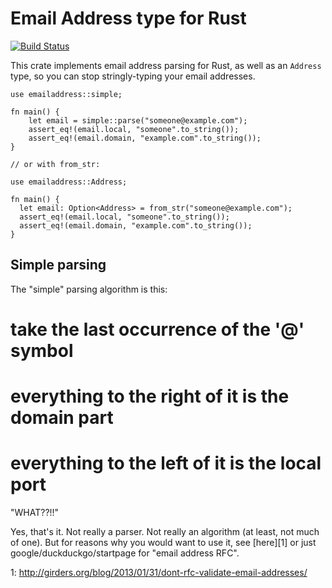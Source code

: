 # Email Address type for Rust

[![Build Status](https://travis-ci.org/pwoolcoc/emailaddress.svg?branch=master)](https://travis-ci.org/pwoolcoc/emailaddress)

This crate implements email address parsing for Rust, as well as an `Address` type, 
so you can stop stringly-typing your email addresses.

```
use emailaddress::simple;

fn main() {
    let email = simple::parse("someone@example.com");
    assert_eq!(email.local, "someone".to_string()); 
    assert_eq!(email.domain, "example.com".to_string());
}

// or with from_str:

use emailaddress::Address;

fn main() {
  let email: Option<Address> = from_str("someone@example.com");
  assert_eq!(email.local, "someone".to_string());
  assert_eq!(email.domain, "example.com".to_string());
}

```

## Simple parsing

The "simple" parsing algorithm is this:

  # take the last occurrence of the '@' symbol
  # everything to the right of it is the domain part
  # everything to the left of it is the local port

"WHAT??!!"

Yes, that's it. Not really a parser. Not really an algorithm (at least,
not much of one). But for reasons why you would want to use it, see
[here][1] or just google/duckduckgo/startpage for "email address RFC".

1: http://girders.org/blog/2013/01/31/dont-rfc-validate-email-addresses/

